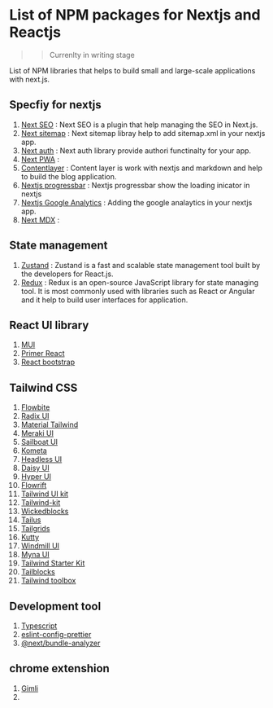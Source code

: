 # List of NPM packages for Nextjs and Reactjs

>>  Currenlty in writing stage


List of NPM libraries that helps to build small and large-scale applications with next.js.


##  Specfiy for nextjs

1.  [Next SEO](https://www.npmjs.com/package/next-seo) : Next SEO is a plugin that help managing the SEO in Next.js.
2.  [Next sitemap](https://www.npmjs.com/package/next-sitemap) : Next sitemap libray help to add sitemap.xml in your nextjs app.
3.  [Next auth](https://www.npmjs.com/package/next-auth) : Next auth library provide authori functinalty for your app.
4.  [Next PWA](https://www.npmjs.com/package/next-pwa) : 
5.  [Contentlayer](https://www.npmjs.com/package/contentlayer) : Content layer is work with nextjs and markdown and help to build the blog application.
6.  [Nextjs progressbar](https://www.npmjs.com/package/nextjs-progressbar) : Nextjs progressbar show the loading inicator in nextjs
7.  [Nextjs Google Analytics](https://www.npmjs.com/package/nextjs-google-analytics) : Adding the google analaytics in your nextjs app.
8.  [Next MDX](https://www.npmjs.com/package/@next/mdx) :

## State management
1.  [Zustand](https://github.com/pmndrs/zustand) : Zustand is a fast and scalable state management tool built by the developers for React.js.
2.  [Redux](https://redux.js.org/) : Redux is an open-source JavaScript library for state managing tool. It is most commonly used with libraries such as React or Angular and it help to build user interfaces for application.


## React UI library
1.  [MUI](https://mui.com/)
2.  [Primer React](https://primer.style/react/)
3.  [React bootstrap](https://react-bootstrap.github.io/)

## Tailwind CSS
1.  [Flowbite](https://flowbite.com/)
2.  [Radix UI](https://www.radix-ui.com/)
3.  [Material Tailwind](https://www.material-tailwind.com/)
4.  [Meraki UI](https://merakiui.com/)
5.  [Sailboat UI](https://sailboatui.com/)
6.  [Kometa](https://kitwind.io/products/kometa/)
7.  [Headless UI](https://headlessui.com/)
8.  [Daisy UI](https://daisyui.com/)
9.  [Hyper UI](https://www.hyperui.dev/)
10. [Flowrift](https://flowrift.com/c/banner)
11. [Tailwind UI kit](https://tailwinduikit.com/)
12. [Tailwind-kit](https://www.tailwind-kit.com/)
13. [Wickedblocks](https://wickedblocks.dev/)
14. [Tailus](https://tailus.io/)
15. [Tailgrids](https://tailgrids.com/)
16. [Kutty](https://kutty.netlify.app/)
17. [Windmill UI](https://windmillui.com/)
18. [Myna UI](https://mynaui.com/)
19. [Tailwind Starter Kit](https://www.creative-tim.com/learning-lab/tailwind-starter-kit/presentation)
20. [Tailblocks](https://tailblocks.cc/)
21. [Tailwind toolbox](https://www.tailwindtoolbox.com/)

## Development tool
1. [Typescript](https://www.typescriptlang.org/)
2. [eslint-config-prettier](https://github.com/prettier/eslint-config-prettier)
3. [@next/bundle-analyzer](https://www.npmjs.com/package/@next/bundle-analyzer)


## chrome extenshion
1. [Gimli](https://gimli.app/)
2. []()